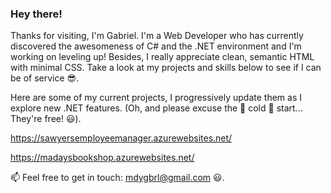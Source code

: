 ### Hey there!

Thanks for visiting, I'm Gabriel. I'm a Web Developer who has currently discovered the awesomeness of C# and the .NET environment and I'm working on leveling up! Besides, I really appreciate clean, semantic HTML with minimal CSS. Take a look at my projects and skills below to see if I can be of service 😎.

Here are some of my current projects, I progressively update them as I explore new .NET features. (Oh, and please excuse the 🧊 cold 🧊 start... They're free! 😃).

https://sawyersemployeemanager.azurewebsites.net/

https://madaysbookshop.azurewebsites.net/

📫 Feel free to get in touch: mdygbrl@gmail.com :smiley:.
